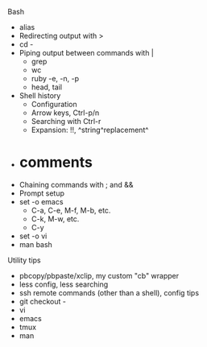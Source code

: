 Bash

- alias
- Redirecting output with >
- cd -
- Piping output between commands with |
  - grep
  - wc
  - ruby -e, -n, -p
  - head, tail
- Shell history
  - Configuration
  - Arrow keys, Ctrl-p/n
  - Searching with Ctrl-r
  - Expansion: !!, ^string^replacement^
- # comments
- Chaining commands with ; and &&
- Prompt setup
- set -o emacs
  - C-a, C-e, M-f, M-b, etc.
  - C-k, M-w, etc.
  - C-y
- set -o vi
- man bash

Utility tips

- pbcopy/pbpaste/xclip, my custom "cb" wrapper
- less config, less searching
- ssh remote commands (other than a shell), config tips
- git checkout -
- vi
- emacs
- tmux
- man <utility name>
